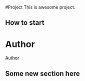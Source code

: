 #Project
This is awesome project.
## How to start
# Author
[Author](author.md)
## Some new section here
